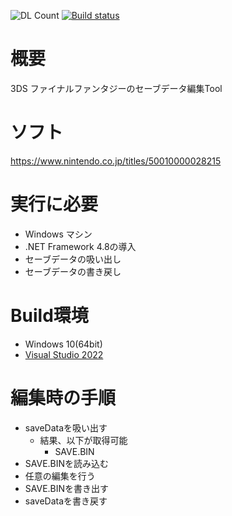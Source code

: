 ![DL Count](https://img.shields.io/github/downloads/turtle-insect/FF1/total.svg)
[![Build status](https://ci.appveyor.com/api/projects/status/1k21y30scaimi97w?svg=true)](https://ci.appveyor.com/project/turtle-insect/ff1)

# 概要
3DS ファイナルファンタジーのセーブデータ編集Tool

# ソフト
https://www.nintendo.co.jp/titles/50010000028215

# 実行に必要
* Windows マシン
* .NET Framework 4.8の導入
* セーブデータの吸い出し
* セーブデータの書き戻し

# Build環境
* Windows 10(64bit)
* [Visual Studio 2022](https://visualstudio.microsoft.com/ja/vs/)

# 編集時の手順
* saveDataを吸い出す
   * 結果、以下が取得可能
      * SAVE.BIN
* SAVE.BINを読み込む
* 任意の編集を行う
* SAVE.BINを書き出す
* saveDataを書き戻す
